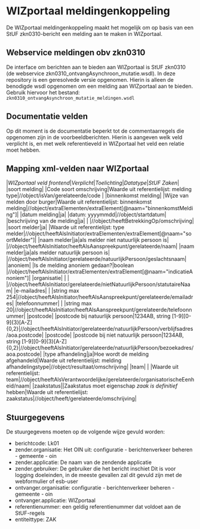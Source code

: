 # WIZportaal meldingenkoppeling

De WIZportaal meldingenkoppeling maakt het mogelijk om op basis van een StUF zkn0310-bericht een melding aan te maken in WIZportaal.

## Webservice meldingen obv zkn0310

De interface om berichten aan te bieden aan WIZportaal is StUF zkn0310 (de webservice zkn0310_ontvangAsynchroon_mutatie.wsdl).
In deze repository is een geresolvede versie opgenomen. Hierin is alleen de benodigde wsdl opgenomen om een melding aan WIZportaal aan te bieden.
Gebruik hiervoor het bestand: `zkn0310_ontvangAsynchroon_mutatie_meldingen.wsdl`

## Documentatie velden

Op dit moment is de documentatie beperkt tot de commentaarregels die opgenomen zijn in de voorbeeldberichten.
Hierin is aangeven welk veld verplicht is, en met welk referentieveld in WIZportaal het veld een relatie moet hebben.

## Mapping xml-velden naar WIZportaal

|*WIZportaal veld frontend*|*Verplicht*|*Toelichting*|*Datatype*|*StUF Zaken*|
|soort melding| |Code soort omschrijving|Waarde uit referentielijst: melding type|//object/isVan/gerelateerde/code |
|binnenkomst melding| |Wijze van melden door burger|Waarde uit referentielijst: binnenkomst melding|//object/extraElementen/extraElement[@naam="binnenkomstMelding"]|
|datum melding|ja| |datum: yyyymmdd|//object/startdatum|
|beschrijving van de melding|ja| | |//object/heeftBetrekkingOp/omschrijving|
|soort melder|ja| |Waarde uit referentielijst: type melder|//object/heeftAlsInitiator/extraElementen/extraElement[@naam="soortMelder"]|
|naam melder|ja|als melder niet natuurlijk persoon is| |//object/heeftAlsInitiator/heeftAlsAanspreekpunt/gerelateerde/naam|
|naam melder|ja|als melder natuurlijk persoon is| |//object/heeftAlsInitiator/gerelateerde/natuurlijkPersoon/geslachtsnaam|
|anoniem| |Is de melding anoniem gedaan?|boolean |//object/heeftAlsInitiator/extraElementen/extraElement[@naam="indicatieAnoniem"]|
|organisatie| | | |//object/heeftAlsInitiator/gerelateerde/nietNatuurlijkPersoon/statutaireNaam|
|e-mailadres| | |string max 254|//object/heeftAlsInitiator/heeftAlsAanspreekpunt/gerelateerde/emailadres|
|telefoonnummer| | |string max 20|//object/heeftAlsInitiator/heeftAlsAanspreekpunt/gerelateerde/telefoonnummer|
|postcode| |postcode bij natuurlijk persoon|1234AB, string [1-9][0-9]{3}[A-Z]{0,2}|//object/heeftAlsInitiator/gerelateerde/natuurlijkPersoon/verblijfsadres/aoa.postcode|
|postcode| |postcode bij niet natuurlijk persoon|1234AB, string [1-9][0-9]{3}[A-Z]{0,2}|//object/heeftAlsInitiator/gerelateerde/natuurlijkPersoon/bezoekadres/aoa.postcode|
|type afhandeling|ja|Hoe wordt de melding afgehandeld|Waarde uit referentielijst: melding afhandelingstype|//object/resultaat/omschrijving|
|team| | |Waarde uit referentielijst: team|//object/heeftAlsVerantwoordelijke/gerelateerde/organisatorischeEenheid/naam|
|zaakstatus||Zaakstatus moet eigenschap _zaak is definitief_ hebben|Waarde uit referentielijst: zaakstatus|//object/heeft/gerelateerde/omschrijving|

## Stuurgegevens

De stuurgegevens moeten op de volgende wijze gevuld worden:
* berichtcode: Lk01
* zender.organisatie: Het OIN uit: configuratie - berichtenverkeer beheren - gemeente - oin
* zender.applicatie: De naam van de zendende applicatie
* zender.gebruiker: De gebruiker die het bericht inschiet
  Dit is voor logging doeleinden, in de meeste gevallen zal dit gevuld zijn met de webformulier of esb-user
* ontvanger.organisatie: configuratie - berichtenverkeer beheren - gemeente - oin
* ontvanger.applicatie: WIZportaal
* referentienummer: een geldig referentienummer dat voldoet aan de StUF-regels
* entiteittype: ZAK

